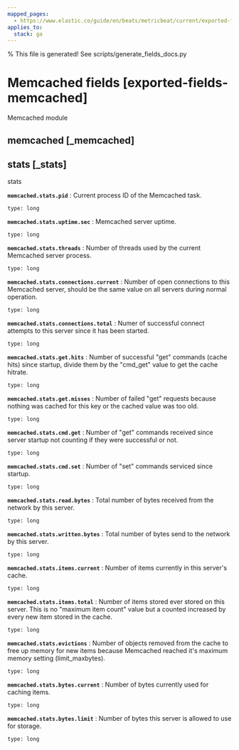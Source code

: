 ```yaml
---
mapped_pages:
  - https://www.elastic.co/guide/en/beats/metricbeat/current/exported-fields-memcached.html
applies_to:
  stack: ga
---
```


% This file is generated! See scripts/generate_fields_docs.py

# Memcached fields [exported-fields-memcached]

Memcached module

## memcached [_memcached]



## stats [_stats]

stats

**`memcached.stats.pid`**
:   Current process ID of the Memcached task.

    type: long


**`memcached.stats.uptime.sec`**
:   Memcached server uptime.

    type: long


**`memcached.stats.threads`**
:   Number of threads used by the current Memcached server process.

    type: long


**`memcached.stats.connections.current`**
:   Number of open connections to this Memcached server, should be the same value on all servers during normal operation.

    type: long


**`memcached.stats.connections.total`**
:   Numer of successful connect attempts to this server since it has been started.

    type: long


**`memcached.stats.get.hits`**
:   Number of successful "get" commands (cache hits) since startup, divide them by the "cmd_get" value to get the cache hitrate.

    type: long


**`memcached.stats.get.misses`**
:   Number of failed "get" requests because nothing was cached for this key or the cached value was too old.

    type: long


**`memcached.stats.cmd.get`**
:   Number of "get" commands received since server startup not counting if they were successful or not.

    type: long


**`memcached.stats.cmd.set`**
:   Number of "set" commands serviced since startup.

    type: long


**`memcached.stats.read.bytes`**
:   Total number of bytes received from the network by this server.

    type: long


**`memcached.stats.written.bytes`**
:   Total number of bytes send to the network by this server.

    type: long


**`memcached.stats.items.current`**
:   Number of items currently in this server's cache.

    type: long


**`memcached.stats.items.total`**
:   Number of items stored ever stored on this server. This is no "maximum item count" value but a counted increased by every new item stored in the cache.

    type: long


**`memcached.stats.evictions`**
:   Number of objects removed from the cache to free up memory for new items because Memcached reached it's maximum memory setting (limit_maxbytes).

    type: long


**`memcached.stats.bytes.current`**
:   Number of bytes currently used for caching items.

    type: long


**`memcached.stats.bytes.limit`**
:   Number of bytes this server is allowed to use for storage.

    type: long


